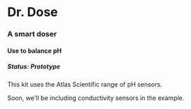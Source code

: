 # Dr. Dose
### A smart doser
#### Use to balance pH
##### Status: Prototype

This kit uses the Atlas Scientific range of pH sensors.

Soon, we'll be including conductivity sensors in the example.



